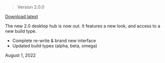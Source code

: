 > Version 2.0.0

[Download latest](https://chroma.vision/download)

The new 2.0 desktop hub is now out. It features a new look, and access to a new build type.

- Complete re-write & brand new interface
- Updated build types (alpha, beta, omega)

<span>
    August 1, 2022
</span>